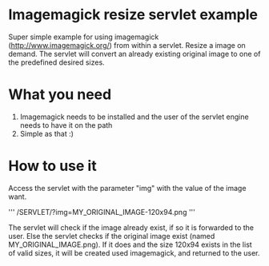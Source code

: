 # Imagemagick resize servlet example 
Super simple example for using imagemagick (http://www.imagemagick.org/) from within a servlet. Resize a image on demand. The servlet will convert an already existing original 
image to one of the predefined desired sizes. 

# What you need
1. Imagemagick needs to be installed and the user of the servlet engine needs to have it on the path
2. Simple as that :)

# How to use it
Access the servlet with the parameter "img" with the value of the image want.

'''
/SERVLET/?img=MY_ORIGINAL_IMAGE-120x94.png</li>
'''

The servlet will check if the image already exist, if so it is forwarded to the user. Else the servlet checks if the 
original image exist (named MY_ORIGINAL_IMAGE.png). If it does and the size 120x94 exists in the list of valid sizes, 
it will be created used imagemagick, and returned to the user.

